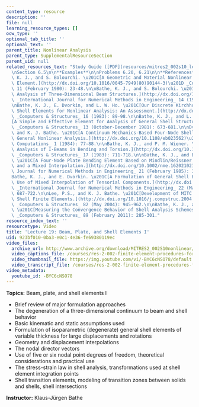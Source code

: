 ```yaml
---
content_type: resource
description: ''
file: null
learning_resource_types: []
ocw_type: ''
optional_tab_title: ''
optional_text: ''
parent_title: Nonlinear Analysis
parent_type: SupplementalResourceSection
parent_uid: null
related_resources_text: "Study Guide ([PDF](resources/mitres2_002s10_lec19))\n\n**Readings**\n\
  \nSection 6.5\n\n**Examples**\n\nProblems 6.20, 6.21\n\n**References**\n\nBathe,\
  \ K. J., and S. Bolourchi. \u201C[A Geometric and Material Nonlinear Plate and Shell\
  \ Element.](http://dx.doi.org/10.1016/0045-7949(80)90144-3)\u201D _Computers & Structures_\
  \ 11 (February 1980): 23-48.\n\nBathe, K. J., and S. Bolourchi. \u201C[Large Displacement\
  \ Analysis of Three-Dimensional Beam Structures.](http://dx.doi.org/10.1002/nme.1620140703)\u201D\
  \ _International Journal for Numerical Methods in Engineering_ 14 (1979): 961-986.\n\
  \nBathe, K. J., E. Dvorkin, and L. W. Ho. \u201C[Our Discrete Kirchhoff and Isoparametric\
  \ Shell Elements for Nonlinear Analysis: An Assessment.](http://dx.doi.org/10.1016/0045-7949(83)90150-5)\u201D\
  \ _Computers & Structures_ 16 (1983): 89-98.\n\nBathe, K. J., and L. W. Ho. \u201C\
  [A Simple and Effective Element for Analysis of General Shell Structures.](http://dx.doi.org/10.1016/0045-7949(81)90029-8)\u201D\
  \ _Computers & Structures_ 13 (October-December 1981): 673-681.\n\nDvorkin, E.,\
  \ and K. J. Bathe. \u201C[A Continuum Mechanics-Based Four-Node Shell Element for\
  \ General Nonlinear Analysis.](http://dx.doi.org/10.1108/eb023562)\u201D _Engineering\
  \ Computations_ 1 (1984): 77-88.\n\nBathe, K. J., and P. M. Wiener. \u201C[On Elastic-Plastic\
  \ Analysis of I-Beams in Bending and Torsion.](http://dx.doi.org/10.1016/0045-7949(83)90085-8)\u201D\
  \ _Computers & Structures_ 17 (1983): 711-718.\n\nBathe, K. J., and E. Dvorkin.\
  \ \u201C[A Four-Node Plate Bending Element Based on Mindlin/Reissner Plate Theory\
  \ and a Mixed Interpolation.](http://dx.doi.org/10.1002/nme.1620210213)\u201D _International\
  \ Journal for Numerical Methods in Engineering_ 21 (February 1985): 367-383.\n\n\
  Bathe, K. J., and E. Dvorkin. \u201C[A Formulation of General Shell Elements: The\
  \ Use of Mixed Interpolation of Tensorial Components.](http://dx.doi.org/10.1002/nme.1620220312)\u201D\
  \ _International Journal for Numerical Methods in Engineering_ 22 (March 1986):\
  \ 687-722.\n\nLee, P.S., and K. J. Bathe. \u201C[Development of MITC Isotropic Triangular\
  \ Shell Finite Elements.](http://dx.doi.org/10.1016/j.compstruc.2004.02.004)\u201D\
  \ _Computers & Structures_ 82 (May 2004): 945-962.\n\nBathe, K. J., and P. S. Lee.\
  \ \u201C[Measuring the Convergence Behavior of Shell Analysis Schemes.](http://dx.doi.org/10.1016/j.compstruc.2010.09.007)\u201D\
  \ _Computers & Structures_ 89 (February 2011): 285-301."
resource_index_text: ''
resourcetype: Video
title: 'Lecture 19: Beam, Plate, and Shell Elements I'
uid: 923bf010-0ba3-e0c1-4e36-fe69380119ec
video_files:
  archive_url: http://www.archive.org/download/MITRES2_002S10nonlinear/MITRES2_002S10nonlinear_lec19_300k.mp4
  video_captions_file: /courses/res-2-002-finite-element-procedures-for-solids-and-structures-spring-2010/3a630f4815c5525cbf6046bf98c49295_-BYC6cNSO78.vtt
  video_thumbnail_file: https://img.youtube.com/vi/-BYC6cNSO78/default.jpg
  video_transcript_file: /courses/res-2-002-finite-element-procedures-for-solids-and-structures-spring-2010/1b6ebe69aa8c2dd9a8ef668837612336_-BYC6cNSO78.pdf
video_metadata:
  youtube_id: -BYC6cNSO78
---
```


**Topics:** Beam, plate, and shell elements I

*   Brief review of major formulation approaches
*   The degeneration of a three-dimensional continuum to beam and shell behavior
*   Basic kinematic and static assumptions used
*   Formulation of isoparametric (degenerate) general shell elements of variable thickness for large displacements and rotations
*   Geometry and displacement interpolations
*   The nodal director vectors
*   Use of five or six nodal point degrees of freedom, theoretical considerations and practical use
*   The stress-strain law in shell analysis, transformations used at shell element integration points
*   Shell transition elements, modeling of transition zones between solids and shells, shell intersections

**Instructor:** Klaus-Jürgen Bathe